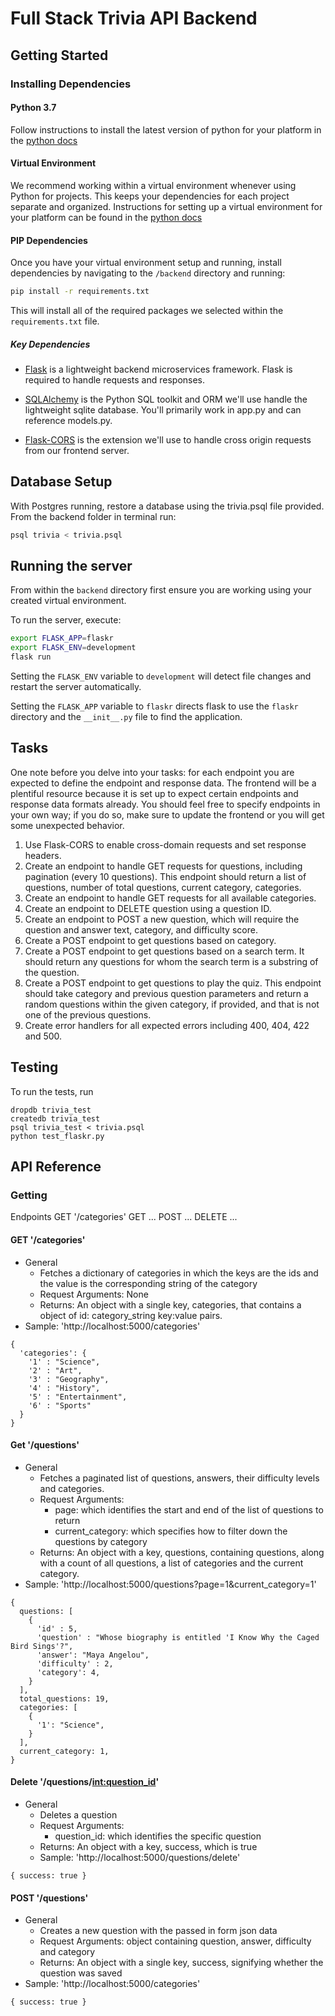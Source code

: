 # Full Stack Trivia API Backend

## Getting Started

### Installing Dependencies

#### Python 3.7

Follow instructions to install the latest version of python for your platform in the [python docs](https://docs.python.org/3/using/unix.html#getting-and-installing-the-latest-version-of-python)

#### Virtual Environment

We recommend working within a virtual environment whenever using Python for projects. This keeps your dependencies for each project separate and organized. Instructions for setting up a virtual environment for your platform can be found in the [python docs](https://packaging.python.org/guides/installing-using-pip-and-virtual-environments/)

#### PIP Dependencies

Once you have your virtual environment setup and running, install dependencies by navigating to the `/backend` directory and running:

```bash
pip install -r requirements.txt
```

This will install all of the required packages we selected within the `requirements.txt` file.

##### Key Dependencies

- [Flask](http://flask.pocoo.org/) is a lightweight backend microservices framework. Flask is required to handle requests and responses.

- [SQLAlchemy](https://www.sqlalchemy.org/) is the Python SQL toolkit and ORM we'll use handle the lightweight sqlite database. You'll primarily work in app.py and can reference models.py.

- [Flask-CORS](https://flask-cors.readthedocs.io/en/latest/#) is the extension we'll use to handle cross origin requests from our frontend server.

## Database Setup

With Postgres running, restore a database using the trivia.psql file provided. From the backend folder in terminal run:

```bash
psql trivia < trivia.psql
```

## Running the server

From within the `backend` directory first ensure you are working using your created virtual environment.

To run the server, execute:

```bash
export FLASK_APP=flaskr
export FLASK_ENV=development
flask run
```

Setting the `FLASK_ENV` variable to `development` will detect file changes and restart the server automatically.

Setting the `FLASK_APP` variable to `flaskr` directs flask to use the `flaskr` directory and the `__init__.py` file to find the application.

## Tasks

One note before you delve into your tasks: for each endpoint you are expected to define the endpoint and response data. The frontend will be a plentiful resource because it is set up to expect certain endpoints and response data formats already. You should feel free to specify endpoints in your own way; if you do so, make sure to update the frontend or you will get some unexpected behavior.

1. Use Flask-CORS to enable cross-domain requests and set response headers.
2. Create an endpoint to handle GET requests for questions, including pagination (every 10 questions). This endpoint should return a list of questions, number of total questions, current category, categories.
3. Create an endpoint to handle GET requests for all available categories.
4. Create an endpoint to DELETE question using a question ID.
5. Create an endpoint to POST a new question, which will require the question and answer text, category, and difficulty score.
6. Create a POST endpoint to get questions based on category.
7. Create a POST endpoint to get questions based on a search term. It should return any questions for whom the search term is a substring of the question.
8. Create a POST endpoint to get questions to play the quiz. This endpoint should take category and previous question parameters and return a random questions within the given category, if provided, and that is not one of the previous questions.
9. Create error handlers for all expected errors including 400, 404, 422 and 500.

## Testing

To run the tests, run

```
dropdb trivia_test
createdb trivia_test
psql trivia_test < trivia.psql
python test_flaskr.py
```

## API Reference

### Getting

Endpoints
GET '/categories'
GET ...
POST ...
DELETE ...

#### GET '/categories'

- General
  - Fetches a dictionary of categories in which the keys are the ids and the value is the corresponding string of the category
  - Request Arguments: None
  - Returns: An object with a single key, categories, that contains a object of id: category_string key:value pairs.
- Sample: 'http://localhost:5000/categories'

```
{
  'categories': {
    '1' : "Science",
    '2' : "Art",
    '3' : "Geography",
    '4' : "History",
    '5' : "Entertainment",
    '6' : "Sports"
  }
}
```

#### Get '/questions'

- General
  - Fetches a paginated list of questions, answers, their difficulty levels and categories.
  - Request Arguments:
    - page: which identifies the start and end of the list of questions to return
    - current_category: which specifies how to filter down the questions by category
  - Returns: An object with a key, questions, containing questions, along with a count of all questions, a list of categories and the current category.
- Sample: 'http://localhost:5000/questions?page=1&current_category=1'

```
{
  questions: [
    {
      'id' : 5,
      'question' : "Whose biography is entitled 'I Know Why the Caged Bird Sings'?",
      'answer': "Maya Angelou",
      'difficulty' : 2,
      'category': 4,
    }
  ],
  total_questions: 19,
  categories: [
    {
      '1': "Science",
    }
  ],
  current_category: 1,
}
```

#### Delete '/questions/<int:question_id>'

- General
  - Deletes a question
  - Request Arguments:
    - question_id: which identifies the specific question
  - Returns: An object with a key, success, which is true
  - Sample: 'http://localhost:5000/questions/delete'

```
{ success: true }
```

#### POST '/questions'

- General
  - Creates a new question with the passed in form json data
  - Request Arguments: object containing question, answer, difficulty and category
  - Returns: An object with a single key, success, signifying whether the question was saved
- Sample: 'http://localhost:5000/categories'

```
{ success: true }
```
